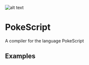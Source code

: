 ![alt text](https://github.com/georgeh02/PokeScript/blob/docs/logo.png?raw=true)

# PokeScript

A compiler for the language PokeScript

## Examples
